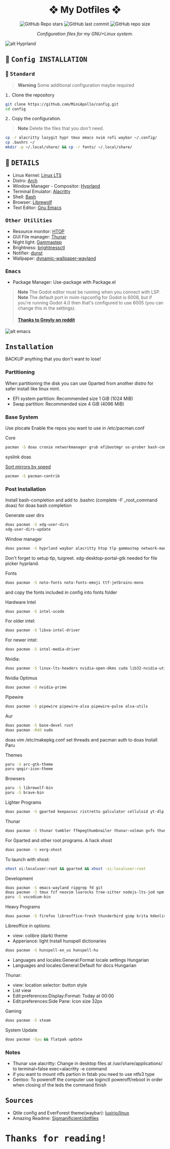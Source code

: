 <div align="center">

# ❖ My Dotfiles ❖

![GitHub Repo stars](https://img.shields.io/github/stars/MiniApollo/config?style=for-the-badge&labelColor=1B2330&color=807EDD) ![GitHub last commit](https://img.shields.io/github/last-commit/MiniApollo/config?style=for-the-badge&labelColor=1B2330&color=807EDD) ![GitHub repo size](https://img.shields.io/github/repo-size/MiniApollo/config?style=for-the-badge&labelColor=1B2330&color=807EDD)

*Configuration files for my GNU+Linux system.*

</div>

![alt Hyprland](https://github.com/MiniApollo/config/blob/main/images/windowManager/4_hyprland.png)

## :wrench: <samp>Config INSTALLATION</samp>

### :paperclip: <samp>Standard</samp>

> **Warning**
> Some additional configuration maybe required

<kbd>1.</kbd> Clone the repository

```bash
git clone https://github.com/MiniApollo/config.git
cd config
```
<kbd>2.</kbd> Copy the configuration.
> **Note**
> Delete the files that you don't need.
```bash
cp -r alacritty lazygit hypr tmux emacs nvim rofi waybar ~/.config/
cp .bashrc ~/
mkdir -p ~/.local/share/ && cp -r fonts/ ~/.local/share/
```

## :bookmark_tabs: <samp>DETAILS</samp>

- Linux Kernel: [Linux LTS](https://www.kernel.org)
- Distro: [Arch](https://archlinux.org/)
- Window Manager - Compositor: [Hyprland](https://hyprland.org/)
- Terminal Emulator: [Alacritty](https://github.com/alacritty/alacritty)
- Shell: [Bash](https://www.gnu.org/software/bash)
- Browser: [Librewolf](https://librewolf.net)
- Text Editor: [Gnu Emacs](https://www.gnu.org/software/emacs/)

### <samp>Other Utilities</samp>

- Resource monitor: [HTOP](https://htop.dev)
- GUI File manager: [Thunar](https://docs.xfce.org/xfce/thunar/start)
- Night light: [Gammastep](https://wiki.archlinux.org/title/backlight#Wayland)
- Brightness: [brightnessctl](https://wiki.archlinux.org/title/backlight#Backlight_utilities)
- Notifier: [dunst](https://dunst-project.org)
- Wallpaper: [dynamic-wallpaper-wayland](https://github.com/MiniApollo/dynamic-wallpaper-wayland)

### <samp>Emacs</samp>

- Package Manager: Use-package with Package.el

> **Note**
> The Godot editor must be running when you connect with LSP.
> **Note**
> The default port in nvim-lspconfig for Godot is 6008, but if you're running Godot 4.0 then that's configured to use 6005 (you can change this in the  settings).<br>
> #### [Thanks to Greyly on reddit](https://www.reddit.com/r/godot/comments/sexkij/state_of_neovim_support_in_2022)

![alt emacs](https://github.com/MiniApollo/config/blob/main/images/editor/3_Emacs.png)

## <samp>Installation</samp>
BACKUP anything that you don't want to lose!

### Partitioning 
When partitioning the disk you can use Gparted from another distro for safer install like linux mint.
- EFI system partition: Recommended size 1 GiB (1024 MiB)
- Swap partition: Recommended size 4 GiB (4096 MiB)

### Base System
Use plocate
Enable the repos you want to use in /etc/pacman.conf

Core
```bash
pacman -S doas cronie networkmanager grub efibootmgr os-prober bash-completion
```
syslink doas

[Sort mirrors by speed](https://wiki.archlinux.org/title/Mirrors#List_by_speed)
```bash
pacman -S pacman-contrib
```

### Post Installation
Install bash-completion and add to .bashrc (complete -F _root_command doas) for doas bash completion

Generate user dirs
```bash
doas pacman -S xdg-user-dirs
xdg-user-dirs-update
```

Window manager
```bash
doas pacman -S hyprland waybar alacritty htop tlp gammastep network-manager-applet rofi-wayland hypridle hyprlock hyprpicker swaybg wl-clipboard foot slurp grim playerctl brightnessctl xdg-desktop-portal-hyprland xdg-desktop-portal-gtk dunst greetd-tuigreet nwg-look hyprpolkitagent fastfetch
```
Don't forget to setup tlp, tuigreet. xdg-desktop-portal-gtk needed for file picker hyprland.

Fonts
```bash
doas pacman -S noto-fonts noto-fonts-emoji ttf-jetbrains-mono
```
and copy the fonts included in config into fonts folder

Hardware
Intel
```bash
doas pacman -S intel-ucode
```
For older intel:

```bash
doas pacman -S libva-intel-driver
```
For newer intel: 
```bash
doas pacman -S intel-media-driver
```
Nvidia:
```bash
doas pacman -S linux-lts-headers nvidia-open-dkms cuda lib32-nvidia-utils
```
Nvidia Optimus 
```bash
doas pacman -S nvidia-prime
```
Pipewire
```bash
doas pacman -S pipewire pipewire-alsa pipewire-pulse alsa-utils
```

Aur
```bash
doas pacman -S base-devel rust
doas pacman -Rdd sudo
```
doas vim /etc/makepkg.conf
set threads and pacman auth to doas
Install Paru

Themes
```bash
paru -S arc-gtk-theme
paru qogir-icon-theme
```

Browsers
```bash
paru -S librewolf-bin
paru -S brave-bin
```

Lighter Programs
```bash
doas pacman -S gparted keepassxc ristretto galculator celluloid yt-dlp cmus vlc audacity
```
Thunar
```bash
doas pacman -S thunar tumbler ffmpegthumbnailer thunar-volman gvfs thunar-archive-plugin
```
For Gparted and other root programs. A hack xhost
```bash
doas pacman -S xorg-xhost
```
To launch with xhost: 
```bash
xhost si:localuser:root && gparted && xhost -si:localuser:root
```

Development
```bash
doas pacman -S emacs-wayland ripgrep fd git
doas pacman -S tmux fzf neovim luarocks tree-sitter nodejs-lts-jod npm
paru -S vscodium-bin
```

Heavy Programs
```bash
doas pacman -S firefox libreoffice-fresh thunderbird gimp krita kdenlive blender
```
Libreoffice in options: 
- view: colibre (dark) theme
- Apperiance: light
Install hunspell dictionaries
```bash
doas pacman -S hunspell-en_us hunspell-hu
```
- Languages and locales:General:Format locale settings Hungarian
- Languages and locales:General:Default for docs Hungarian

Thunar:
- view: location selector: button style
- List view
- Edit:preferences:Display:Format: Today at 00:00
- Edit:preferences:Side Pane: Icon size 32px

Gaming 
```bash
doas pacman -S steam
```

System Update
```bash
doas pacman -Syu && flatpak update
```
### Notes
- Thunar use alacritty: Change in desktop files at /usr/share/applications/ to terminal=false exec=alacritty -e command
- if you want to mount ntfs partion in fstab you need to use ntfs3 type
- Gentoo: To poweroff the computer use loginctl poweroff/reboot in order when closing of the leds the command finish

## <samp>Sources</samp>

- Qtile config and EverForest theme(waybar): [luxirio/linux](https://github.com/luxirio/linux/tree/master/arco_dotfiles)
- Amazing Readme: [Sigmanificient/dotfiles](https://github.com/Sigmanificient/dotfiles)

# <samp>Thanks for reading!</samp>
